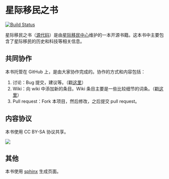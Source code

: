 # 星际移民之书

[![Build Status](https://travis-ci.org/InterImm/InterImmBook.svg)](https://travis-ci.org/InterImm/InterImmBook)

星际移民之书（[源代码](https://github.com/InterImm/InterImmBook)）是由[星际移民中心](http://interimm.org/)维护的一本开源书籍。这本书中主要包含了星际移民的历史和科技等相关信息。




## 共同协作

本书托管在 GitHub 上，是由大家协作完成的。协作的方式和内容包括：

1. 讨论：Bug 提交，建议等。（戳[这里](https://github.com/InterImm/InterImmBook/issues)）
2. Wiki：向 wiki 中添加新的条目。Wiki 条目主要是一些比较细节的词条。（戳[这里](https://github.com/InterImm/InterImmBook/wiki)）
3. Pull request：Fork 本项目，然后修改，之后提交 pull request。



## 内容协议

本书使用 CC BY-SA 协议共享。

![](https://raw.github.com/opentf/GuokrBadge/master/cc/gs/cc_bysa.flat.guokr.32.png)



## 其他

本书使用 [sphinx](http://sphinx-doc.org/) 生成页面。
